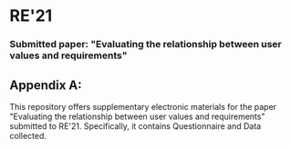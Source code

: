 # RE'21

### Submitted paper: "Evaluating the relationship between user values and requirements"

## Appendix A:

This repository offers supplementary electronic materials for the paper "Evaluating the relationship between user values and requirements" submitted to RE'21. Specifically, it contains  Questionnaire and Data collected.

